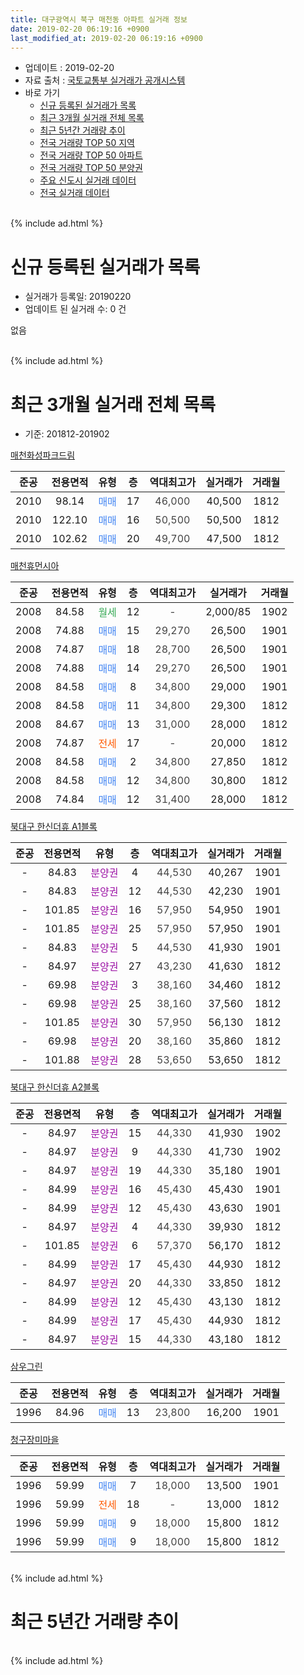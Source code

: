 ```yaml
---
title: 대구광역시 북구 매천동 아파트 실거래 정보
date: 2019-02-20 06:19:16 +0900
last_modified_at: 2019-02-20 06:19:16 +0900
---
```


* 업데이트 : 2019-02-20
* 자료 출처 : [국토교통부 실거래가 공개시스템](http://rt.molit.go.kr)
* 바로 가기
    * [신규 등록된 실거래가 목록](#신규-등록된-실거래가-목록)
    * [최근 3개월 실거래 전체 목록](#최근-3개월-실거래-전체-목록)
    * [최근 5년간 거래량 추이](#최근-5년간-거래량-추이)
    * [전국 거래량 TOP 50 지역](https://inasie.github.io/apt-trade-info/최근-3개월-전국에서-가장-거래가-많이-발생한-지역)
    * [전국 거래량 TOP 50 아파트](https://inasie.github.io/apt-trade-info/최근-3개월-전국에서-가장-거래가-많이-발생한-아파트)
    * [전국 거래량 TOP 50 분양권](https://inasie.github.io/apt-trade-info/최근-3개월-전국에서-가장-거래가-많이-발생한-분양권)
    * [주요 신도시 실거래 데이터](https://inasie.github.io/apt-trade-info/주요-신도시)
    * [전국 실거래 데이터](https://inasie.github.io/apt-trade-info/전국)
<br>
{% include ad.html %}
<br>

# 신규 등록된 실거래가 목록
* 실거래가 등록일: 20190220
* 업데이트 된 실거래 수: 0 건

없음

<br>
{% include ad.html %}
<br>

# 최근 3개월 실거래 전체 목록
* 기준: 201812-201902


[매천화성파크드림](https://search.naver.com/search.naver?query=%EB%8C%80%EA%B5%AC%EA%B4%91%EC%97%AD%EC%8B%9C+%EB%B6%81%EA%B5%AC+%EB%A7%A4%EC%B2%9C%EB%8F%99+%EB%A7%A4%EC%B2%9C%ED%99%94%EC%84%B1%ED%8C%8C%ED%81%AC%EB%93%9C%EB%A6%BC)

|준공|전용면적|유형|층|역대최고가|실거래가|거래월|
|:---:|:---:|:---:|:---:|:---:|:---:|:---:|
|2010|98.14|<span style="color:#4285f3">매매</span>|17|<span style="color:#444444">46,000</span>|40,500|1812|
|2010|122.10|<span style="color:#4285f3">매매</span>|16|<span style="color:#444444">50,500</span>|50,500|1812|
|2010|102.62|<span style="color:#4285f3">매매</span>|20|<span style="color:#444444">49,700</span>|47,500|1812|

[매천휴먼시아](https://search.naver.com/search.naver?query=%EB%8C%80%EA%B5%AC%EA%B4%91%EC%97%AD%EC%8B%9C+%EB%B6%81%EA%B5%AC+%EB%A7%A4%EC%B2%9C%EB%8F%99+%EB%A7%A4%EC%B2%9C%ED%9C%B4%EB%A8%BC%EC%8B%9C%EC%95%84)

|준공|전용면적|유형|층|역대최고가|실거래가|거래월|
|:---:|:---:|:---:|:---:|:---:|:---:|:---:|
|2008|84.58|<span style="color:#34a853">월세</span>|12|<span style="color:#444444">-</span>|2,000/85|1902|
|2008|74.88|<span style="color:#4285f3">매매</span>|15|<span style="color:#444444">29,270</span>|26,500|1901|
|2008|74.87|<span style="color:#4285f3">매매</span>|18|<span style="color:#444444">28,700</span>|26,500|1901|
|2008|74.88|<span style="color:#4285f3">매매</span>|14|<span style="color:#444444">29,270</span>|26,500|1901|
|2008|84.58|<span style="color:#4285f3">매매</span>|8|<span style="color:#444444">34,800</span>|29,000|1901|
|2008|84.58|<span style="color:#4285f3">매매</span>|11|<span style="color:#444444">34,800</span>|29,300|1812|
|2008|84.67|<span style="color:#4285f3">매매</span>|13|<span style="color:#444444">31,000</span>|28,000|1812|
|2008|74.87|<span style="color:#ff5a00">전세</span>|17|<span style="color:#444444">-</span>|20,000|1812|
|2008|84.58|<span style="color:#4285f3">매매</span>|2|<span style="color:#444444">34,800</span>|27,850|1812|
|2008|84.58|<span style="color:#4285f3">매매</span>|12|<span style="color:#444444">34,800</span>|30,800|1812|
|2008|74.84|<span style="color:#4285f3">매매</span>|12|<span style="color:#444444">31,400</span>|28,000|1812|

[북대구 한신더휴 A1블록](https://search.naver.com/search.naver?query=%EB%8C%80%EA%B5%AC%EA%B4%91%EC%97%AD%EC%8B%9C+%EB%B6%81%EA%B5%AC+%EB%A7%A4%EC%B2%9C%EB%8F%99+%EB%B6%81%EB%8C%80%EA%B5%AC+%ED%95%9C%EC%8B%A0%EB%8D%94%ED%9C%B4+A1%EB%B8%94%EB%A1%9D)

|준공|전용면적|유형|층|역대최고가|실거래가|거래월|
|:---:|:---:|:---:|:---:|:---:|:---:|:---:|
|-|84.83|<span style="color:#9C11A5">분양권</span>|4|<span style="color:#444444">44,530</span>|40,267|1901|
|-|84.83|<span style="color:#9C11A5">분양권</span>|12|<span style="color:#444444">44,530</span>|42,230|1901|
|-|101.85|<span style="color:#9C11A5">분양권</span>|16|<span style="color:#444444">57,950</span>|54,950|1901|
|-|101.85|<span style="color:#9C11A5">분양권</span>|25|<span style="color:#444444">57,950</span>|57,950|1901|
|-|84.83|<span style="color:#9C11A5">분양권</span>|5|<span style="color:#444444">44,530</span>|41,930|1901|
|-|84.97|<span style="color:#9C11A5">분양권</span>|27|<span style="color:#444444">43,230</span>|41,630|1812|
|-|69.98|<span style="color:#9C11A5">분양권</span>|3|<span style="color:#444444">38,160</span>|34,460|1812|
|-|69.98|<span style="color:#9C11A5">분양권</span>|25|<span style="color:#444444">38,160</span>|37,560|1812|
|-|101.85|<span style="color:#9C11A5">분양권</span>|30|<span style="color:#444444">57,950</span>|56,130|1812|
|-|69.98|<span style="color:#9C11A5">분양권</span>|20|<span style="color:#444444">38,160</span>|35,860|1812|
|-|101.88|<span style="color:#9C11A5">분양권</span>|28|<span style="color:#444444">53,650</span>|53,650|1812|

[북대구 한신더휴 A2블록](https://search.naver.com/search.naver?query=%EB%8C%80%EA%B5%AC%EA%B4%91%EC%97%AD%EC%8B%9C+%EB%B6%81%EA%B5%AC+%EB%A7%A4%EC%B2%9C%EB%8F%99+%EB%B6%81%EB%8C%80%EA%B5%AC+%ED%95%9C%EC%8B%A0%EB%8D%94%ED%9C%B4+A2%EB%B8%94%EB%A1%9D)

|준공|전용면적|유형|층|역대최고가|실거래가|거래월|
|:---:|:---:|:---:|:---:|:---:|:---:|:---:|
|-|84.97|<span style="color:#9C11A5">분양권</span>|15|<span style="color:#444444">44,330</span>|41,930|1902|
|-|84.97|<span style="color:#9C11A5">분양권</span>|9|<span style="color:#444444">44,330</span>|41,730|1902|
|-|84.97|<span style="color:#9C11A5">분양권</span>|19|<span style="color:#444444">44,330</span>|35,180|1901|
|-|84.99|<span style="color:#9C11A5">분양권</span>|16|<span style="color:#444444">45,430</span>|45,430|1901|
|-|84.99|<span style="color:#9C11A5">분양권</span>|12|<span style="color:#444444">45,430</span>|43,630|1901|
|-|84.97|<span style="color:#9C11A5">분양권</span>|4|<span style="color:#444444">44,330</span>|39,930|1812|
|-|101.85|<span style="color:#9C11A5">분양권</span>|6|<span style="color:#444444">57,370</span>|56,170|1812|
|-|84.99|<span style="color:#9C11A5">분양권</span>|17|<span style="color:#444444">45,430</span>|44,930|1812|
|-|84.97|<span style="color:#9C11A5">분양권</span>|20|<span style="color:#444444">44,330</span>|33,850|1812|
|-|84.99|<span style="color:#9C11A5">분양권</span>|12|<span style="color:#444444">45,430</span>|43,130|1812|
|-|84.99|<span style="color:#9C11A5">분양권</span>|17|<span style="color:#444444">45,430</span>|44,930|1812|
|-|84.97|<span style="color:#9C11A5">분양권</span>|15|<span style="color:#444444">44,330</span>|43,180|1812|

[삼우그린](https://search.naver.com/search.naver?query=%EB%8C%80%EA%B5%AC%EA%B4%91%EC%97%AD%EC%8B%9C+%EB%B6%81%EA%B5%AC+%EB%A7%A4%EC%B2%9C%EB%8F%99+%EC%82%BC%EC%9A%B0%EA%B7%B8%EB%A6%B0)

|준공|전용면적|유형|층|역대최고가|실거래가|거래월|
|:---:|:---:|:---:|:---:|:---:|:---:|:---:|
|1996|84.96|<span style="color:#4285f3">매매</span>|13|<span style="color:#444444">23,800</span>|16,200|1901|

[청구장미마을](https://search.naver.com/search.naver?query=%EB%8C%80%EA%B5%AC%EA%B4%91%EC%97%AD%EC%8B%9C+%EB%B6%81%EA%B5%AC+%EB%A7%A4%EC%B2%9C%EB%8F%99+%EC%B2%AD%EA%B5%AC%EC%9E%A5%EB%AF%B8%EB%A7%88%EC%9D%84)

|준공|전용면적|유형|층|역대최고가|실거래가|거래월|
|:---:|:---:|:---:|:---:|:---:|:---:|:---:|
|1996|59.99|<span style="color:#4285f3">매매</span>|7|<span style="color:#444444">18,000</span>|13,500|1901|
|1996|59.99|<span style="color:#ff5a00">전세</span>|18|<span style="color:#444444">-</span>|13,000|1812|
|1996|59.99|<span style="color:#4285f3">매매</span>|9|<span style="color:#444444">18,000</span>|15,800|1812|
|1996|59.99|<span style="color:#4285f3">매매</span>|9|<span style="color:#444444">18,000</span>|15,800|1812|


<br>
{% include ad.html %}
<br>

# 최근 5년간 거래량 추이


<div style="width:100%;">
    <canvas id="deal_progress" height="200"></canvas>
</div>

<script>
new Chart(document.getElementById("deal_progress"), {
    type: 'line',
    data: {
        labels: ['201402','201403','201404','201405','201406','201407','201408','201409','201410','201411','201412','201501','201502','201503','201504','201505','201506','201507','201508','201509','201510','201511','201512','201601','201602','201603','201604','201605','201606','201607','201608','201609','201610','201611','201612','201701','201702','201703','201704','201705','201706','201707','201708','201709','201710','201711','201712','201801','201802','201803','201804','201805','201806','201807','201808','201809','201810','201811','201812','201901','201902'],
        datasets: [{
            label: '매매',
            pointRadius: 1,
            data: [8, 14, 3, 10, 8, 5, 14, 13, 24, 10, 15, 16, 13, 19, 23, 8, 15, 12, 8, 16, 16, 7, 1, 4, 2, 1, 5, 2, 7, 4, 9, 9, 6, 5, 11, 4, 5, 12, 7, 7, 12, 14, 14, 13, 9, 8, 10, 19, 23, 26, 24, 20, 20, 21, 33, 40, 34, 23, 23, 14, 2],
            borderColor: "rgba(255, 201, 14, 1)",
            backgroundColor: "rgba(255, 201, 14, 0.5)",
            fill: false,
            lineTension: 0
        },{
            label: '전월세',
            pointRadius: 1,
            data: [3, 13, 5, 8, 3, 3, 6, 5, 5, 5, 1, 2, 12, 10, 4, 9, 6, 6, 6, 5, 2, 5, 2, 10, 6, 5, 5, 5, 4, 6, 7, 5, 6, 7, 5, 5, 4, 4, 3, 3, 7, 2, 3, 4, 1, 4, 4, 6, 7, 7, 2, 7, 4, 3, 2, 3, 7, 3, 2, 0, 1],
            borderColor: "rgba(0, 141, 185, 1)",
            backgroundColor: "rgba(0, 141, 185, 0.5)",
            fill: false,
            lineTension: 0
        }
        ]
    },
    options: {
        responsive: true,
        title: {
            display: false
        },
        tooltips: {
            mode: 'index',
            intersect: false
        },
        hover: {
            mode: 'nearest',
            intersect: true
        },
        scales: {
            xAxes: [{
                display: true,
                scaleLabel: {
                    display: true,
                    labelString: '년/월'
                }
            }],
            yAxes: [{
                display: true,
                ticks: {
                    suggestedMin: 0,
                },
                scaleLabel: {
                    display: true,
                    labelString: '실거래 수'
                }
            }]
        }
    }
});

</script>


<br>
{% include ad.html %}
<br>

